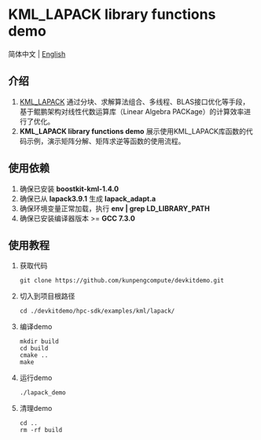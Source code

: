 # **KML_LAPACK library functions demo**

简体中文 | [English](README_en.md)

## 介绍

1. [KML_LAPACK](https://www.hikunpeng.com/document/detail/zh/kunpengaccel/math-lib/devg-kml/kunpengaccel_kml_16_0203.html)
   通过分块、求解算法组合、多线程、BLAS接口优化等手段，基于鲲鹏架构对线性代数运算库（Linear Algebra PACKage）的计算效率进行了优化。
2. **KML_LAPACK library functions demo** 展示使用KML_LAPACK库函数的代码示例，演示矩阵分解、矩阵求逆等函数的使用流程。

## 使用依赖

1. 确保已安装 **boostkit-kml-1.4.0**
2. 确保已从 **lapack3.9.1** 生成 **lapack_adapt.a**
3. 确保环境变量正常加载，执行 **env | grep LD_LIBRARY_PATH**
4. 确保已安装编译器版本 >= **GCC 7.3.0**

## 使用教程

1. 获取代码

   ```shell
   git clone https://github.com/kunpengcompute/devkitdemo.git
   ```

2. 切入到项目根路径

   ```shell
   cd ./devkitdemo/hpc-sdk/examples/kml/lapack/
   ```

3. 编译demo

   ```shell
   mkdir build
   cd build
   cmake ..
   make
   ```

4. 运行demo

   ```shell
   ./lapack_demo
   ```

5. 清理demo

   ```shell
   cd ..
   rm -rf build
   ```